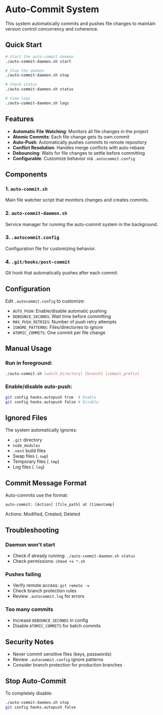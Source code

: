 # Auto-Commit System

This system automatically commits and pushes file changes to maintain version control concurrency and coherence.

## Quick Start

```bash
# Start the auto-commit daemon
./auto-commit-daemon.sh start

# Stop the daemon
./auto-commit-daemon.sh stop

# Check status
./auto-commit-daemon.sh status

# View logs
./auto-commit-daemon.sh logs
```

## Features

- **Automatic File Watching**: Monitors all file changes in the project
- **Atomic Commits**: Each file change gets its own commit
- **Auto-Push**: Automatically pushes commits to remote repository
- **Conflict Resolution**: Handles merge conflicts with auto-rebase
- **Debouncing**: Waits for file changes to settle before committing
- **Configurable**: Customize behavior via `.autocommit.config`

## Components

### 1. `auto-commit.sh`
Main file watcher script that monitors changes and creates commits.

### 2. `auto-commit-daemon.sh`
Service manager for running the auto-commit system in the background.

### 3. `.autocommit.config`
Configuration file for customizing behavior.

### 4. `.git/hooks/post-commit`
Git hook that automatically pushes after each commit.

## Configuration

Edit `.autocommit.config` to customize:

- `AUTO_PUSH`: Enable/disable automatic pushing
- `DEBOUNCE_SECONDS`: Wait time before committing
- `MAX_PUSH_RETRIES`: Number of push retry attempts
- `IGNORE_PATTERNS`: Files/directories to ignore
- `ATOMIC_COMMITS`: One commit per file change

## Manual Usage

### Run in foreground:
```bash
./auto-commit.sh [watch_directory] [branch] [commit_prefix]
```

### Enable/disable auto-push:
```bash
git config hooks.autopush true  # Enable
git config hooks.autopush false # Disable
```

## Ignored Files

The system automatically ignores:
- `.git` directory
- `node_modules`
- `.next` build files
- Swap files (`.swp`)
- Temporary files (`.tmp`)
- Log files (`.log`)

## Commit Message Format

Auto-commits use the format:
```
auto-commit: [Action] [file_path] at [timestamp]
```

Actions: Modified, Created, Deleted

## Troubleshooting

### Daemon won't start
- Check if already running: `./auto-commit-daemon.sh status`
- Check permissions: `chmod +x *.sh`

### Pushes failing
- Verify remote access: `git remote -v`
- Check branch protection rules
- Review `.autocommit.log` for errors

### Too many commits
- Increase `DEBOUNCE_SECONDS` in config
- Disable `ATOMIC_COMMITS` for batch commits

## Security Notes

- Never commit sensitive files (keys, passwords)
- Review `.autocommit.config` ignore patterns
- Consider branch protection for production branches

## Stop Auto-Commit

To completely disable:
```bash
./auto-commit-daemon.sh stop
git config hooks.autopush false
```